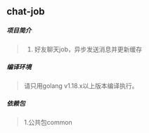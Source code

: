 ## chat-job

##### 项目简介
> 1. 好友聊天job，异步发送消息并更新缓存 

##### 编译环境
> 请只用golang v1.18.x以上版本编译执行。

##### 依赖包
> 1.公共包common